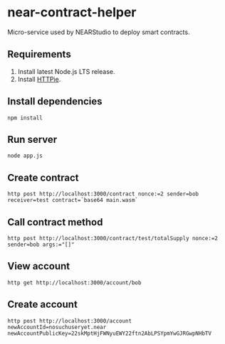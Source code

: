 # near-contract-helper
Micro-service used by NEARStudio to deploy smart contracts.

## Requirements

1) Install latest Node.js LTS release.
2) Install [HTTPie](http://httpie.org/).

## Install dependencies

```
npm install
```

## Run server

```
node app.js
```

## Create contract

```
http post http://localhost:3000/contract nonce:=2 sender=bob receiver=test contract=`base64 main.wasm`
```

## Call contract method

```
http post http://localhost:3000/contract/test/totalSupply nonce:=2 sender=bob args:="[]"
```

## View account

```
http get http://localhost:3000/account/bob
```

## Create account
```
http post http://localhost:3000/account newAccountId=nosuchuseryet.near newAccountPublicKey=22skMptHjFWNyuEWY22ftn2AbLPSYpmYwGJRGwpNHbTV
```
